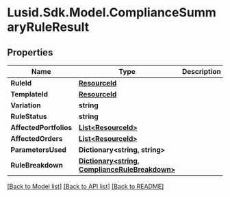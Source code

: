 # Lusid.Sdk.Model.ComplianceSummaryRuleResult

## Properties

Name | Type | Description | Notes
------------ | ------------- | ------------- | -------------
**RuleId** | [**ResourceId**](ResourceId.md) |  | 
**TemplateId** | [**ResourceId**](ResourceId.md) |  | 
**Variation** | **string** |  | 
**RuleStatus** | **string** |  | 
**AffectedPortfolios** | [**List&lt;ResourceId&gt;**](ResourceId.md) |  | 
**AffectedOrders** | [**List&lt;ResourceId&gt;**](ResourceId.md) |  | 
**ParametersUsed** | **Dictionary&lt;string, string&gt;** |  | 
**RuleBreakdown** | [**Dictionary&lt;string, ComplianceRuleBreakdown&gt;**](ComplianceRuleBreakdown.md) |  | 

[[Back to Model list]](../README.md#documentation-for-models) [[Back to API list]](../README.md#documentation-for-api-endpoints) [[Back to README]](../README.md)

